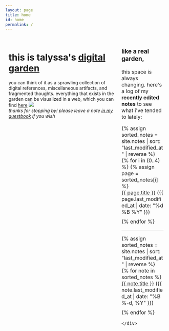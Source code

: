 ```yaml
---
layout: page
title: home
id: home
permalink: /
---
```

<html>
<head>
  <meta charset="UTF-8">
  <title>Talyssa's Digital Garden</title>
  <style>
    /* Define the layout of the two columns */
    .container {
      display: flex;
      flex-direction: row;
      max-width: 1000px;
      margin: 0 auto;
    }
    .left-column {
      width: 70%;
      padding: 10px;
      box-sizing: border-box;
    }
    .right-column {
      width: 30%;
      padding: 10px;
      box-sizing: border-box;
      font-size: 16px;
    }
    /* Style the recent edits list */
    ul {
      list-style-type: none;
      padding: 0;
    }
    li {
      margin-bottom: 10px;
    }
  </style>
</head>
<body>
  <div class="container">
    <div class="left-column">
      <h1>this is talyssa's <a class="internal-link" href="/what-is-digital-gardening">digital garden</a></h1>
      <p>you can think of it as a sprawling collection of digital references, miscellaneous artifacts, and fragmented thoughts. everything that exists in the garden can be visualized in a web, which you can find <a class="internal-link" href="/web">here</a> <img src="/assets/mini-graphics/sprout.gif" style="padding: 0px 0px 0px 0px;"><br><i>thanks for stopping by! please leave a note <a class="external-link" href="https://www.yourworldoftext.com/~talyssa.txt/">in my guestbook</a> if you wish</i></p>
    </div>
    <div class="right-column">
      <p><h3>like a real garden,</h3>this space is always changing. here's a log of my <b>recently edited notes</b> to see what i've tended to lately:</p>
      <ul>
        {% assign sorted_notes = site.notes | sort: "last_modified_at" | reverse %}
        {% for i in (0..4) %}
          {% assign page = sorted_notes[i] %}
          <li><a href="{{ page.url }}">{{ page.title }}</a> ({{ page.last_modified_at | date: "%d %B %Y" }})</li>
        {% endfor %}
      </ul>
      <hr>
      <ul>
        {% assign sorted_notes = site.notes | sort: "last_modified_at" | reverse %}
        {% for note in sorted_notes %}
         <li><a href="{{ note.url }}">{{ note.title }}</a> ({{ note.last_modified_at | date: "%B %-d, %Y" }})</li>
       {% endfor %}
      </ul>


    </div>
  </div>
</body>
</html>


<style>
  .wrapper {
    max-width: 46em;
  }
</style>


